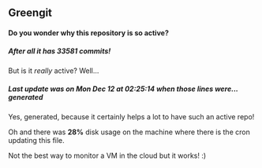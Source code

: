 ## Greengit

#### Do you wonder why this repository is so active?

##### After all it has 33581 commits!

But is it *really* active? Well...

##### Last update was on Mon Dec 12 at 02:25:14 when those lines were... generated

Yes, generated, because it certainly helps a lot to have such an active repo!

Oh and there was **28%** disk usage on the machine
where there is the cron updating this file.

Not the best way to monitor a VM in the cloud but it works! :)
